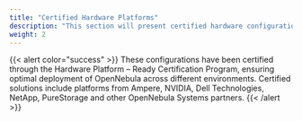 ```yaml
---
title: "Certified Hardware Platforms"
description: "This section will present certified hardware configurations optimized for OpenNebula. These recommendations ensure full compatibility, performance, and support"
weight: 2
---
```


{{< alert color="success" >}}
These configurations have been certified through the Hardware Platform – Ready Certification Program, ensuring optimal deployment of OpenNebula across different environments. Certified solutions include platforms from Ampere, NVIDIA, Dell Technologies, NetApp, PureStorage and other OpenNebula Systems partners.
{{< /alert >}}
